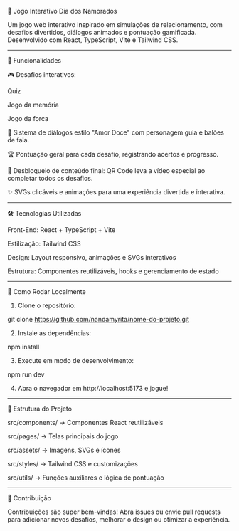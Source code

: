 💖 Jogo Interativo Dia dos Namorados

Um jogo web interativo inspirado em simulações de relacionamento, com desafios divertidos, diálogos animados e pontuação gamificada. Desenvolvido com React, TypeScript, Vite e Tailwind CSS.




---

🌟 Funcionalidades

🎮 Desafios interativos:

Quiz

Jogo da memória

Jogo da forca


💬 Sistema de diálogos estilo "Amor Doce" com personagem guia e balões de fala.

🏆 Pontuação geral para cada desafio, registrando acertos e progresso.

🎁 Desbloqueio de conteúdo final: QR Code leva a vídeo especial ao completar todos os desafios.

✨ SVGs clicáveis e animações para uma experiência divertida e interativa.



---

🛠 Tecnologias Utilizadas

Front-End: React + TypeScript + Vite

Estilização: Tailwind CSS

Design: Layout responsivo, animações e SVGs interativos

Estrutura: Componentes reutilizáveis, hooks e gerenciamento de estado



---

🚀 Como Rodar Localmente

1. Clone o repositório:

git clone https://github.com/nandamyrita/nome-do-projeto.git


2. Instale as dependências:
  
npm install


3. Execute em modo de desenvolvimento:

npm run dev


4. Abra o navegador em http://localhost:5173 e jogue!




---

📂 Estrutura do Projeto

src/components/ → Componentes React reutilizáveis

src/pages/ → Telas principais do jogo

src/assets/ → Imagens, SVGs e ícones

src/styles/ → Tailwind CSS e customizações

src/utils/ → Funções auxiliares e lógica de pontuação



---

🤝 Contribuição

Contribuições são super bem-vindas! Abra issues ou envie pull requests para adicionar novos desafios, melhorar o design ou otimizar a experiência.
